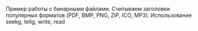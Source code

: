  Пример работы с бинарными файлами.
 Считываем заголовки популярных форматов (PDF, BMP, PNG, ZIP, ICO, MP3).
 Использование seekg, tellg, write, read


